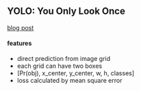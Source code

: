 ## YOLO: You Only Look Once
[blog post](https://silvercity.notion.site/You-Only-Look-Once-Unified-Real-Time-Object-Detection-e8926acf90af46d282e2468cdc680fd6)
#### features
- direct prediction from image grid
- each grid can have two boxes
- [Pr(obj), x_center, y_center, w, h, classes]
- loss calculated by mean square error
